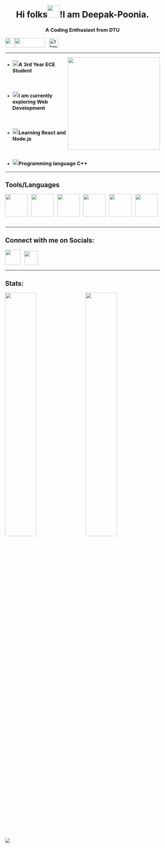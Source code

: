 
<h1 align="center">Hi folks<img src="https://c.tenor.com/SNL9_xhZl9oAAAAi/waving-hand-joypixels.gif" height="40">!I am Deepak-Poonia.</h1>
<h3  align="center">A Coding Enthusiast from DTU</h3>
<p>
<img src="https://play-lh.googleusercontent.com/PCpXdqvUWfCW1mXhH1Y_98yBpgsWxuTSTofy3NGMo9yBTATDyzVkqU580bfSln50bFU=s180-rw" height="31"><img src="https://img.shields.io/github/followers/Deepak1306?label=follow&style=social)](https://github.com/Deepak1306)" width="100" height="31"></img> &nbsp;
<a href="https://twitter.com/theexoticguy13" target="blank" width="50"><img src="https://img.shields.io/twitter/follow/theexoticguy?logo=twitter&style=for-the-badge" alt="theexoticguy13" height="30"></a> &nbsp;
</p>

<hr>

<a href="URL_REDIRECT" target="blank"><img align="right" src="https://user-images.githubusercontent.com/87796410/152679723-ec17710b-1545-4098-a257-ef3f5c7d0f54.jpg" height="300" /></a>
<ul>
  <li><h3><img src="https://c.tenor.com/2gYfk-uwUnoAAAAi/graduation-cap-graduate.gif" height="20">A 3rd Year ECE Student</h3></li><br>
  <li><h3> <img src="https://c.tenor.com/H6CIWtKHIM0AAAAi/telescope-objects.gif" height="20">I am currently exploring Web Development</h3></li><br>
  <li><h3><img src="https://c.tenor.com/o_YjMXKZhRgAAAAi/redux-react.gif" height="20">Learning React and Node.js</h3></li><br>
  <li><h3><img src="https://encrypted-tbn0.gstatic.com/images?q=tbn:ANd9GcQsB3Zrsil8K6w7RnpvJAYUuyFh3GjNvLAyvA&usqp=CAU" height="20">Programming language C++</h3></li>  
</ul> 
<hr>
<h2>Tools/Languages</h2>
<p><img src="https://encrypted-tbn0.gstatic.com/images?q=tbn:ANd9GcQsB3Zrsil8K6w7RnpvJAYUuyFh3GjNvLAyvA&usqp=CAU" height="73">
&nbsp;
<img src="https://upload.wikimedia.org/wikipedia/commons/thumb/9/99/Unofficial_JavaScript_logo_2.svg/768px-Unofficial_JavaScript_logo_2.svg.png" height="73">
&nbsp;
<img src="https://repository-images.githubusercontent.com/296760375/876b9000-2673-11eb-8680-ec65b312bb89" height="73" >
&nbsp;
 <img src="https://play-lh.googleusercontent.com/85WnuKkqDY4gf6tndeL4_Ng5vgRk7PTfmpI4vHMIosyq6XQ7ZGDXNtYG2s0b09kJMw=s180-rw" height="73" >
&nbsp;
  <img src="https://brandslogos.com/wp-content/uploads/images/large/css3-logo-black-and-white.png" height="73" >
&nbsp;
   <img src="https://avatars.githubusercontent.com/u/2918581?s=280&v=4" height="73" >
&nbsp;

</p>
<hr>
<h2>Connect with me on Socials:</h2>
<a href="https://twitter.com/theexoticguy13"><img src="https://c.tenor.com/wvgHUDQog4sAAAAi/twitter.gif" height="50"></a>
&nbsp;
<a href="https://www.linkedin.com/in/deepak-poonia-7981b8216/"><img src="https://images.unsplash.com/photo-1611944212129-29977ae1398c?ixlib=rb-1.2.1&ixid=MnwxMjA3fDB8MHxzZWFyY2h8Mnx8bGlua2VkaW4lhttps://twitter.com/theexoticguy13MjBsb2dvfGVufDB8fDB8fA%3D%3D&w=1000&q=80" height="45"></a>
<hr>
<h2>Stats:</h2>
<p>
<img src="https://github-readme-stats.vercel.app/api?username=Deepak1306&&show_icons=true&title_color=ffffff&icon_color=bb2acf&text_color=daf7dc&bg_color=151515" width="45%">
  &nbsp; &nbsp;  &nbsp; &nbsp;
<img src="https://github-readme-streak-stats.herokuapp.com?user=Deepak1306&theme=tokyonight&date_format=M%20j%5B%2C%20Y%5D" width="45%">
  
  </p>

<img src="https://github-readme-stats.vercel.app/api/top-langs/?username=Deepak1306&theme=tokyonight">




